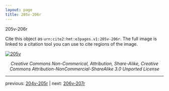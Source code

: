 ```yaml
---
layout: page
title: 205v-206r
---
```


205v-206r

Cite this object as `urn:cite2:hmt:e3pages.v1:205v-206r`.  The full image is linked to a citation tool you can use to cite regions of the image.

[![205v](http://www.homermultitext.org/iipsrv?IIIF=/project/homer/pyramidal/deepzoom/hmt/e3bifolio/v1/null.tif/full/800,/0/default.jpg)](http://www.homermultitext.org/ict2/?urn=urn:cite2:hmt:e3bifolio.v1:null) 

<p style="text-align: center; font-style: italic;">Creative Commons Non-Commerical, Attribution, Share-Alike, Creative Commons Attribution-NonCommercial-ShareAlike 3.0 Unported License</p>

---

previous: [204v-205r](../204v-205r/) | next: [206v-207r](../206v-207r/)